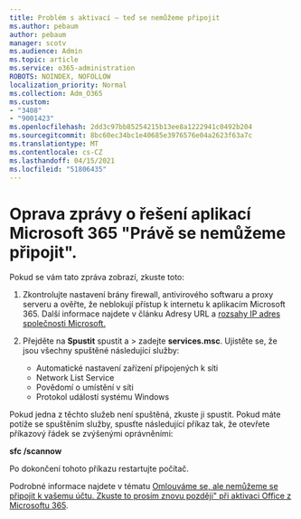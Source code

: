 ```yaml
---
title: Problém s aktivací – teď se nemůžeme připojit
ms.author: pebaum
author: pebaum
manager: scotv
ms.audience: Admin
ms.topic: article
ms.service: o365-administration
ROBOTS: NOINDEX, NOFOLLOW
localization_priority: Normal
ms.collection: Adm_O365
ms.custom:
- "3408"
- "9001423"
ms.openlocfilehash: 2dd3c97bb85254215b13ee8a1222941c0492b204
ms.sourcegitcommit: 8bc60ec34bc1e40685e3976576e04a2623f63a7c
ms.translationtype: MT
ms.contentlocale: cs-CZ
ms.lasthandoff: 04/15/2021
ms.locfileid: "51806435"
---
```

# <a name="fixing-the-microsoft-365-apps-we-are-unable-to-connect-right-now-message"></a>Oprava zprávy o řešení aplikací Microsoft 365 "Právě se nemůžeme připojit".

Pokud se vám tato zpráva zobrazí, zkuste toto:

1. Zkontrolujte nastavení brány firewall, antivirového softwaru a proxy serveru a ověřte, že neblokují přístup k internetu k aplikacím Microsoft 365. Další informace najdete v článku Adresy URL a [rozsahy IP adres společnosti Microsoft.](https://docs.microsoft.com/office365/enterprise/urls-and-ip-address-ranges)

2. Přejděte na **Spustit** spustit a  >  zadejte **services.msc**. Ujistěte se, že jsou všechny spuštěné následující služby:
    - Automatické nastavení zařízení připojených k síti
    - Network List Service
    - Povědomí o umístění v síti
    - Protokol událostí systému Windows

Pokud jedna z těchto služeb není spuštěná, zkuste ji spustit. Pokud máte potíže se spuštěním služby, spusťte následující příkaz tak, že otevřete příkazový řádek se zvýšenými oprávněními:

**sfc /scannow**

Po dokončení tohoto příkazu restartujte počítač.

Podrobné informace najdete v tématu [Omlouváme se, ale nemůžeme se připojit k vašemu účtu. Zkuste to prosím znovu později" při aktivaci Office z Microsoftu 365](https://docs.microsoft.com/office/troubleshoot/activation-installation/issue-when-activate-office-from-office-365).